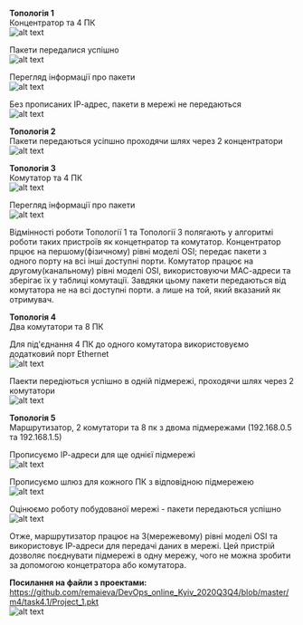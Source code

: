 <b>Топологія 1</b> <br />
Концентратор та 4 ПК <br />
![alt text](/m4/task4.1/1.PNG) <br />

Пакети передалися успішно <br />
![alt text](/m4/task4.1/2_PDU.PNG) <br />

Перегляд інформації про пакети <br />
![alt text](/m4/task4.1/3_PDUinfo.PNG) <br />

Без прописаних ІР-адрес, пакети в мережі не передаються <br />
![alt text](/m4/task4.1/4_PDU.PNG) <br />

<b>Топологія 2</b> <br />
Пакети передаються усіпшно проходячи шлях через 2 концентратори <br />
![alt text](/m4/task4.1/5.PNG) <br />

<b>Топологія 3</b> <br />
Комутатор та 4 ПК <br />
![alt text](/m4/task4.1/6.PNG) <br />

Перегляд інформації про пакети <br />
![alt text](/m4/task4.1/7.PNG) <br />

Відмінності роботи Топології 1 та Топології 3 полягають у алгоритмі роботи таких пристроїв як концетнратор та комутатор. Концентратор прцює на першому(фізичному) рівні моделі OSI; передає пакети з одного порту на всі інші доступні порти. Комутатор працює на другому(канальному) рівні моделі OSI, використовуючи МАС-адреси та зберігає їх у таблиці комутації. Завдяки цьому пакети передаються від комутатора не на всі доступні порти. а лише на той, який вказаний як отримувач. <br />

<b>Топологія 4</b> <br />
Два комутатори та 8 ПК <br />

Для під'єднання 4 ПК до одного комутатора використовуємо додатковий порт Ethernet <br />
![alt text](/m4/task4.1/8.PNG) <br />

Паекти передіються успішно в одній підмережі, проходячи шлях через 2 комутатори <br />
![alt text](/m4/task4.1/9.PNG) <br />

<b>Топологія 5</b> <br />
Маршрутизатор, 2 комутатори та 8 пк з двома підмережами (192.168.0.5 та 192.168.1.5) <br />

Прописуємо ІР-адреси для ще однієї підмережі <br />
![alt text](/m4/task4.1/10.PNG) <br />

Прописуємо шлюз для кожного ПК з відповідною підмережею <br />
![alt text](/m4/task4.1/11_Gateway.PNG) <br />

Оцінюємо роботу побудованої мережі - пакети передаються успішно <br />
![alt text](/m4/task4.1/12.PNG) <br />

Отже, маршрутизатор працює на 3(мережевому) рівні моделі OSI та використовує ІР-адреси для передачі даних в мережі. Цей пристрій дозволяє поєднувати підмережі в одну мережу, чого не можна зробити за допомогою концетратора або комутатора. <br />

<b>Посилання на файли з проектами:</b> <br />
https://github.com/remaieva/DevOps_online_Kyiv_2020Q3Q4/blob/master/m4/task4.1/Project_1.pkt <br />
![alt text](/m4/task4.1/Project_1.pkt) <br />
